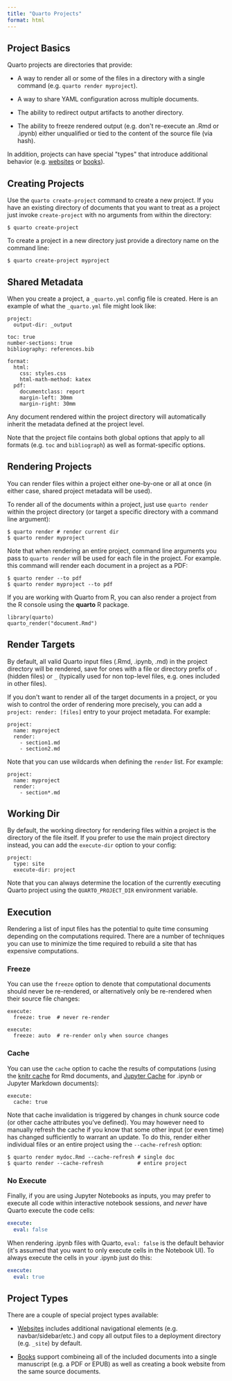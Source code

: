 ```yaml
---
title: "Quarto Projects"
format: html
---
```


## Project Basics

Quarto projects are directories that provide:

-   A way to render all or some of the files in a directory with a single command (e.g. `quarto render myproject`).

-   A way to share YAML configuration across multiple documents.

-   The ability to redirect output artifacts to another directory.

-   The ability to freeze rendered output (e.g. don't re-execute an .Rmd or .ipynb) either unqualified or tied to the content of the source file (via hash).

In addition, projects can have special "types" that introduce additional behavior (e.g. [websites](website-basics.md) or [books](book-basics.md)).


## Creating Projects

Use the `quarto create-project` command to create a new project. If you have an existing directory of documents that you want to treat as a project just invoke `create-project` with no arguments from within the directory:

``` {.bash}
$ quarto create-project
```

To create a project in a new directory just provide a directory name on the command line:

``` {.bash}
$ quarto create-project myproject
```

## Shared Metadata

When you create a project, a `_quarto.yml` config file is created. Here is an example of what the `_quarto.yml` file might look like:

``` {.yaml}
project:
  output-dir: _output

toc: true
number-sections: true
bibliography: references.bib  
  
format:
  html:
    css: styles.css
    html-math-method: katex
  pdf:
    documentclass: report
    margin-left: 30mm
    margin-right: 30mm
```

Any document rendered within the project directory will automatically inherit the metadata defined at the project level.

Note that the project file contains both global options that apply to all formats (e.g. `toc` and `bibliograph`) as well as format-specific options.

## Rendering Projects

You can render files within a project either one-by-one or all at once (in either case, shared project metadata will be used).

To render all of the documents within a project, just use `quarto render` within the project directory (or target a specific directory with a command line argument):

``` {.bash}
$ quarto render # render current dir
$ quarto render myproject
```

Note that when rendering an entire project, command line arguments you pass to `quarto render` will be used for each file in the project. For example. this command will render each document in a project as a PDF:

``` {.bash}
$ quarto render --to pdf
$ quarto render myproject --to pdf
```

If you are working with Quarto from R, you can also render a project from the R console using the **quarto** R package.

``` {.r}
library(quarto)
quarto_render("document.Rmd")
```

## Render Targets

By default, all valid Quarto input files (.Rmd, .ipynb, .md) in the project directory will be rendered, save for ones with a file or directory prefix of `.` (hidden files) or `_` (typically used for non top-level files, e.g. ones included in other files).

If you don't want to render all of the target documents in a project, or you wish to control the order of rendering more precisely, you can add a `project: render: [files]` entry to your project metadata. For example:

``` {.yaml}
project:
  name: myproject
  render:
    - section1.md
    - section2.md
```

Note that you can use wildcards when defining the `render` list. For example:

``` {.yaml}
project:
  name: myproject
  render:
    - section*.md
```

## Working Dir

By default, the working directory for rendering files within a project is the directory of the file itself. If you prefer to use the main project directory instead, you can add the `execute-dir` option to your config:

``` {.yaml}
project:
  type: site
  execute-dir: project
```

Note that you can always determine the location of the currently executing Quarto project using the `QUARTO_PROJECT_DIR` environment variable.

## Execution

Rendering a list of input files has the potential to quite time consuming depending on the computations required. There are a number of techniques you can use to minimize the time required to rebuild a site that has expensive computations.

### Freeze

You can use the `freeze` option to denote that computational documents should never be re-rendered, or alternatively only be re-rendered when their source file changes:

``` {.yaml}
execute:
  freeze: true  # never re-render
```

``` {.yaml}
execute:
  freeze: auto  # re-render only when source changes
```

### Cache

You can use the `cache` option to cache the results of computations (using the [knitr cache](https://yihui.org/knitr/demo/cache/) for Rmd documents, and [Jupyter Cache](https://jupyter-cache.readthedocs.io/en/latest/) for .ipynb or Jupyter Markdown documents):

``` {.yaml}
execute:
  cache: true
```

Note that cache invalidation is triggered by changes in chunk source code (or other cache attributes you've defined). You may however need to manually refresh the cache if you know that some other input (or even time) has changed sufficiently to warrant an update. To do this, render either individual files or an entire project using the `--cache-refresh` option:

``` {.bash}
$ quarto render mydoc.Rmd --cache-refresh # single doc
$ quarto render --cache-refresh           # entire project
```

### No Execute

Finally, if you are using Jupyter Notebooks as inputs, you may prefer to execute all code within interactive notebook sessions, and *never* have Quarto execute the code cells:

``` {.yaml .yml}
execute:
  eval: false
```

When rendering .ipynb files with Quarto, `eval: false` is the default behavior (it's assumed that you want to only execute cells in the Notebook UI). To always execute the cells in your .ipynb just do this:


``` {.yaml .yml}
execute:
  eval: true
```

## Project Types

There are a couple of special project types available:

-   [Websites](website-basics.md) includes additional navigational elements (e.g. navbar/sidebar/etc.) and copy all output files to a deployment directory (e.g. `_site`) by default.

-   [Books](book-basics.md) support combineing all of the included documents into a single manuscript (e.g. a PDF or EPUB) as well as creating a book website from the same source documents.

